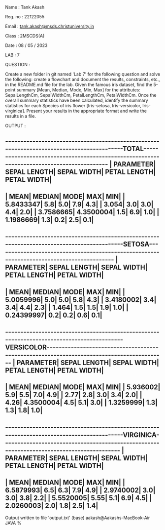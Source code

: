 Name : Tank Akash

Reg. no : 22122055

Email : tank.akash@msds.christuniversity.in

Class : 2MSCDS(A)

Date : 08 / 05 / 2023

LAB : 7


QUESTION : 

Create a new folder in git named 'Lab 7' for the following question and solve the following: create a flowchart and document the results, constraints, etc., in the README.md file for the lab.
Given the famous iris dataset, find the 5-point summary [Mean, Median, Mode, Min, Max] for the attributes: SepalLengthCm, SepalWidthCm, PetalLengthCm, PetalWidthCm.
Once the overall summary statistics have been calculated, identify the summary statistics for each Species of iris flower [Iris-setosa, Iris-versicolor, Iris-virginica].
Present your results in the appropriate format and write the results in a file.


OUTPUT : 


------------------------------------------------------------------------------------------TOTAL------------------------------------------------------------------------------------------
| PARAMETER| SEPAL LENGTH| SEPAL WIDTH| PETAL LENGTH| PETAL WIDTH|
------------------------------------------------------------------------------------------
| MEAN| MEDIAN| MODE| MAX| MIN|
| 5.8433347| 5.8| 5.0| 7.9| 4.3|
| 3.054| 3.0| 3.0| 4.4| 2.0|
| 3.7586665| 4.3500004| 1.5| 6.9| 1.0|
| 1.1986669| 1.3| 0.2| 2.5| 0.1|
------------------------------------------------------------------------------------------

------------------------------------------------------------------------------------------SETOSA------------------------------------------------------------------------------------------
| PARAMETER| SEPAL LENGTH| SEPAL WIDTH| PETAL LENGTH| PETAL WIDTH|
------------------------------------------------------------------------------------------
| MEAN| MEDIAN| MODE| MAX| MIN|
| 5.0059996| 5.0| 5.0| 5.8| 4.3|
| 3.4180002| 3.4| 3.4| 4.4| 2.3|
| 1.464| 1.5| 1.5| 1.9| 1.0|
| 0.24399997| 0.2| 0.2| 0.6| 0.1|
------------------------------------------------------------------------------------------

------------------------------------------------------------------------------------------VERSICOLOR------------------------------------------------------------------------------------------
| PARAMETER| SEPAL LENGTH| SEPAL WIDTH| PETAL LENGTH| PETAL WIDTH|
------------------------------------------------------------------------------------------
| MEAN| MEDIAN| MODE| MAX| MIN|
| 5.936002| 5.9| 5.5| 7.0| 4.9|
| 2.77| 2.8| 3.0| 3.4| 2.0|
| 4.26| 4.3500004| 4.5| 5.1| 3.0|
| 1.3259999| 1.3| 1.3| 1.8| 1.0|
------------------------------------------------------------------------------------------

------------------------------------------------------------------------------------------VIRGINICA------------------------------------------------------------------------------------------
| PARAMETER| SEPAL LENGTH| SEPAL WIDTH| PETAL LENGTH| PETAL WIDTH|
------------------------------------------------------------------------------------------
| MEAN| MEDIAN| MODE| MAX| MIN|
| 6.5879993| 6.5| 6.3| 7.9| 4.9|
| 2.9740002| 3.0| 3.0| 3.8| 2.2|
| 5.5520005| 5.55| 5.1| 6.9| 4.5|
| 2.0260003| 2.0| 1.8| 2.5| 1.4|
------------------------------------------------------------------------------------------

Output written to file 'output.txt'
(base) aakash@Aakashs-MacBook-Air JAVA % 

